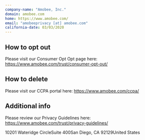 ```yaml
---
company-name: "Amobee, Inc."
domain: amobee.com
home: https://www.amobee.com/
email: "amobeeprivacy [at] amobee.com"
california-date: 03/03/2020
---
```

## How to opt out


Please visit our Consumer Opt Opt page here: https://www.amobee.com/trust/consumer-opt-out/

## How to delete


Please visit our CCPA portal here: https://www.amobee.com/ccpa/

## Additional info


Please review our Privacy Guidelines here: https://www.amobee.com/trust/privacy-guidelines/

10201 Wateridge CircleSuite 400San Diego, CA 92129United States














